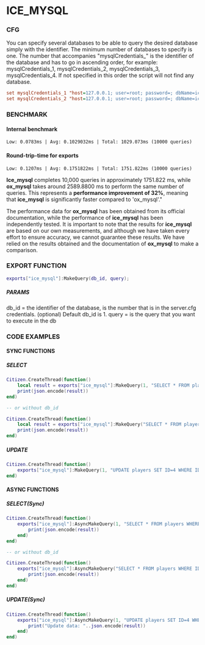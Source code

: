 # ICE_MYSQL

### CFG
You can specify several databases to be able to query the desired database simply with the identifier.
The minimum number of databases to specify is one.
The number that accompanies "mysqlCredentials_" is the identifier of the database and has to go in ascending order, for example: mysqlCredentials_1, mysqlCredentials_2, mysqlCredentials_3, mysqlCredentials_4. 
If not specified in this order the script will not find any database.
```cfg
set mysqlCredentials_1 "host=127.0.0.1; user=root; password=; dbName=ice_server; port=3306"
set mysqlCredentials_2 "host=127.0.0.1; user=root; password=; dbName=ice_server_2; port=3306"
```

### BENCHMARK
#### Internal benchmark
```
Low: 0.0783ms | Avg: 0.1029032ms | Total: 1029.073ms (10000 queries)
```

#### Round-trip-time for exports
```
Low: 0.1207ms | Avg: 0.1751822ms | Total: 1751.822ms (10000 queries)
```
**Ice_mysql** completes 10,000 queries in approximately 1751.822 ms, while **ox_mysql** takes around 2589.8800 ms to perform the same number of queries. This represents a **performance improvement of 32%**, meaning that **ice_mysql** is significantly faster compared to 'ox_mysql'."

The performance data for **ox_mysql** has been obtained from its official documentation, while the performance of **ice_mysql** has been independently tested. It is important to note that the results for **ice_mysql** are based on our own measurements, and although we have taken every effort to ensure accuracy, we cannot guarantee these results. We have relied on the results obtained and the documentation of **ox_mysql** to make a comparison.

### EXPORT FUNCTION
```lua
exports["ice_mysql"]:MakeQuery(db_id, query);
```
##### PARAMS
db_id = the identifier of the database, is the number that is in the server.cfg credentials. (optional) Default db_id is 1.
query = is the query that you want to execute in the db


### CODE EXAMPLES
#### SYNC FUNCTIONS
##### SELECT
```lua
Citizen.CreateThread(function()
    local result = exports["ice_mysql"]:MakeQuery(1, "SELECT * FROM players WHERE ID=2")
    print(json.encode(result))
end)

-- or without db_id

Citizen.CreateThread(function()
    local result = exports["ice_mysql"]:MakeQuery("SELECT * FROM players WHERE ID=2")
    print(json.encode(result))
end)
```

##### UPDATE
```lua
Citizen.CreateThread(function()
    exports["ice_mysql"]:MakeQuery(1, "UPDATE players SET ID=4 WHERE ID=5")
end)
```


#### ASYNC FUNCTIONS
##### SELECT(Sync)
```lua
Citizen.CreateThread(function()
    exports["ice_mysql"]:AsyncMakeQuery(1, "SELECT * FROM players WHERE ID=2", function(result)
		print(json.encode(result))
	end)
end)

-- or without db_id

Citizen.CreateThread(function()
	exports["ice_mysql"]:AsyncMakeQuery("SELECT * FROM players WHERE ID=2", function(result)
		print(json.encode(result))
	end)
end)
```

##### UPDATE(Sync)
```lua
Citizen.CreateThread(function()
	exports["ice_mysql"]:AsyncMakeQuery(1, "UPDATE players SET ID=4 WHERE ID=5", function(result)
		print("Update data: "..json.encode(result))
	end)
end)
```